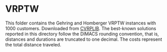 # VRPTW

This folder contains the Gehring and Homberger VRPTW instances with 1000 customers.
Downloaded from [CVRPLIB](http://vrp.atd-lab.inf.puc-rio.br/index.php/en/).
The best-known solutions reported in this directory follow the DIMACS rounding convention, that is, distances and durations are truncated to one decimal.
The costs represent the total distance traveled.
